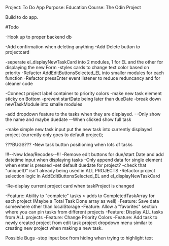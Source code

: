 Project: To Do App
Purpose: Education 
Course: The Odin Project

Build to do app.


#Todo

-Hook up to proper backend db

-Add confirmation when deleting anything
-Add Delete button to projectcard

-seperate el_displayNewTaskCard into 2 modules, 1 for EL and the other for displaying the new Form
-styles cards to change text color based on priority
-Refacter AddEditButtonsSelected_EL into smaller modules for each function
-Refactor pressEnter event listener to reduce reduncancy and for cleaner code

-Connect project label container to priority colors
-make new task element sticky on Bottom 
-prevent startDate being later than dueDate
-break down newTaskModule into smalle modules

-add dropdown feature to the tasks when they are displayed.
--Only show the name and maybe duedate
--When clicked show full task

-make simple new task input put the new task into currently displayed project (currently only goes to default project);

???BUGS???
-New task button positioning when lots of tasks


!!!--New Idea/Recodes--!!!
-Remove edit buttons for due/start Date and add datetime input when displaying tasks
-Only append data for single element when enter is pressed
-set default duedate for project?
-check that "uniqueID" isn't already being used in ALL PROJECTS
-Refactor project selection logic in AddEditButtonsSelected_EL and el_displayNewTaskCard

-Re-display current project card when taskProject is changed

-Feature: Ability to "complete" tasks > adds to CompletedTaskArray for each project (Maybe a Total Task Done array as well)
-Feature: Save data somewhere other than localStorage
-Feature: Allow a "favorites" section where you can pin tasks from different projects
-Feature: Display ALL tasks from ALL projects
-Feature: Change Priority Colors
-Feature: Add task to newly created project from edit task project dropdown menu similar to creating new project when making a new task.

Possible Bugs
-stop input box from hiding when trying to highlight text